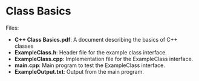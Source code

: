 # Class Basics

Files:
- **C++ Class Basics.pdf**: A document describing the basics of C++ classes
- **ExampleClass.h**: Header file for the example class interface.
- **ExampleClass.cpp**: Implementation file for the ExampleClass interface.
- **main.cpp**: Main program to test the ExampleClass interface.
- **ExampleOutput.txt**: Output from the main program. 
